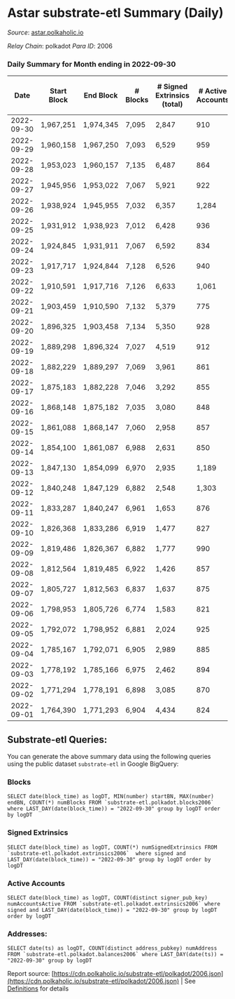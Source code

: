 # Astar substrate-etl Summary (Daily)

_Source_: [astar.polkaholic.io](https://astar.polkaholic.io)

*Relay Chain*: polkadot
*Para ID*: 2006



### Daily Summary for Month ending in 2022-09-30


| Date | Start Block | End Block | # Blocks | # Signed Extrinsics (total) | # Active Accounts | # Passive | # New | # Addresses with Balances | # Events | # Transfers | # XCM Transfers In | # XCM Transfers Out |
| ---- | ----------- | --------- | -------- | --------------------------- | ----------------- | --------- | ----- | ------------------------- | -------- | ----------- | ------------------ | ------------------- |
| 2022-09-30 | 1,967,251 | 1,974,345 | 7,095  | 2,847 | 910 |  |  | 468,869 | 475,295 | 10,900 ($998,448.71) | 20 ($7,853.31) | 24 ($29,700.87) |
| 2022-09-29 | 1,960,158 | 1,967,250 | 7,093  | 6,529 | 959 |  |  |  | 376,391 | 12,172 ($1,263,851.79) | 31 ($5,748.19) | 4 ($527.30) |
| 2022-09-28 | 1,953,023 | 1,960,157 | 7,135  | 6,487 | 864 |  |  |  | 384,573 | 11,112 ($1,840,529.77) | 5 ($2,676.21) | 1 ($0.26) |
| 2022-09-27 | 1,945,956 | 1,953,022 | 7,067  | 5,921 | 922 |  |  |  | 375,170 | 11,964 ($2,441,717.41) | 13 ($2,695.72) | 16 ($17,950.93) |
| 2022-09-26 | 1,938,924 | 1,945,955 | 7,032  | 6,357 | 1,284 |  |  |  | 404,082 | 15,178 ($9,855,153.67) | 18 ($13,011.37) | 17 ($7,062.69) |
| 2022-09-25 | 1,931,912 | 1,938,923 | 7,012  | 6,428 | 936 |  |  |  | 548,764 | 12,248 ($1,460,988.68) | 17 ($53,000.39) | 4 ($6,366.37) |
| 2022-09-24 | 1,924,845 | 1,931,911 | 7,067  | 6,592 | 834 |  |  |  | 527,180 | 10,972 ($1,107,191.67) | 23 ($20,552.70) | 11 ($14,096.49) |
| 2022-09-23 | 1,917,717 | 1,924,844 | 7,128  | 6,526 | 940 |  |  |  | 445,541 | 11,746 ($4,577,879.84) | 29 ($19,221.16) | 14 ($30,938.94) |
| 2022-09-22 | 1,910,591 | 1,917,716 | 7,126  | 6,633 | 1,061 |  |  |  | 489,594 | 14,390 ($6,611,958.24) | 33 ($36,801.61) | 17 ($241,575.74) |
| 2022-09-21 | 1,903,459 | 1,910,590 | 7,132  | 5,379 | 775 |  |  |  | 426,906 | 10,558 ($1,124,178.36) | 9 ($5,446.01) | 21 ($43,167.37) |
| 2022-09-20 | 1,896,325 | 1,903,458 | 7,134  | 5,350 | 928 |  |  |  | 500,898 | 11,220 ($1,105,471.22) | 23 ($57,942.39) | 18 ($13,894.93) |
| 2022-09-19 | 1,889,298 | 1,896,324 | 7,027  | 4,519 | 912 |  |  | 466,468 | 520,595 | 10,432 ($3,097,602.40) | 12 ($4,852.35) | 13 ($4,776.64) |
| 2022-09-18 | 1,882,229 | 1,889,297 | 7,069  | 3,961 | 861 |  |  |  | 440,286 | 9,543 ($3,398,271.57) | 3 ($384.77) | 8 ($4,284.95) |
| 2022-09-17 | 1,875,183 | 1,882,228 | 7,046  | 3,292 | 855 |  |  | 466,156 | 404,631 | 9,008 ($1,339,825.92) | 8 ($25,830.68) | 7 ($9,682.06) |
| 2022-09-16 | 1,868,148 | 1,875,182 | 7,035  | 3,080 | 848 |  |  | 466,080 | 413,243 | 9,467 ($1,218,969.54) | 7 ($26.52) | 18 ($75,146.58) |
| 2022-09-15 | 1,861,088 | 1,868,147 | 7,060  | 2,958 | 857 |  |  | 465,928 | 427,808 | 10,700 ($1,196,679.90) | 11 ($4,767.10) | 22 ($17,190.53) |
| 2022-09-14 | 1,854,100 | 1,861,087 | 6,988  | 2,631 | 850 |  |  | 465,790 | 433,700 | 11,092 ($3,531,862.55) | 6 ($16,454.18) | 26 ($23,516.62) |
| 2022-09-13 | 1,847,130 | 1,854,099 | 6,970  | 2,935 | 1,189 |  |  | 465,627 | 536,435 | 14,278 ($7,450,391.19) | 26 ($44,277.08) | 32 ($107,492.84) |
| 2022-09-12 | 1,840,248 | 1,847,129 | 6,882  | 2,548 | 1,303 |  |  |  | 484,684 | 12,797 ($5,979,395.95) | 28 ($44,138.37) | 30 ($25,930.52) |
| 2022-09-11 | 1,833,287 | 1,840,247 | 6,961  | 1,653 | 876 |  |  |  | 410,512 | 9,662 ($2,832,775.12) | 8 ($4,670.91) | 15 ($24,247.77) |
| 2022-09-10 | 1,826,368 | 1,833,286 | 6,919  | 1,477 | 827 |  |  |  | 392,339 | 9,218 ($742,537.03) | 17 ($7,387.51) | 13 ($115,233.53) |
| 2022-09-09 | 1,819,486 | 1,826,367 | 6,882  | 1,777 | 990 |  |  |  | 414,829 | 10,059 ($1,302,736.13) | 16 ($2,557.35) | 22 ($42,937.29) |
| 2022-09-08 | 1,812,564 | 1,819,485 | 6,922  | 1,426 | 857 |  |  | 465,004 | 398,565 | 9,643 ($3,698,074.01) | 7 ($4,038.70) | 13 ($2,107.41) |
| 2022-09-07 | 1,805,727 | 1,812,563 | 6,837  | 1,637 | 875 |  |  | 463,956 | 398,492 | 9,835 ($2,432,906.81) | 8 ($3,972.22) | 17 ($10,264.74) |
| 2022-09-06 | 1,798,953 | 1,805,726 | 6,774  | 1,583 | 821 |  |  | 462,393 | 452,432 | 9,526 ($570,100.77) | 11 ($9,877.98) | 15 ($7,127.58) |
| 2022-09-05 | 1,792,072 | 1,798,952 | 6,881  | 2,024 | 925 |  |  | 461,950 | 388,144 | 9,573 ($1,137,079.50) | 14 ($9.19) | 20 ($50,950.69) |
| 2022-09-04 | 1,785,167 | 1,792,071 | 6,905  | 2,989 | 885 |  |  | 461,420 | 390,351 | 9,869 ($414,814.04) | 1 ($379.16) | 13 ($6,842.18) |
| 2022-09-03 | 1,778,192 | 1,785,166 | 6,975  | 2,462 | 894 |  |  | 460,907 | 379,976 | 9,783 ($1,110,189.58) | 7 ($12,128.77) | 10 ($8,852.46) |
| 2022-09-02 | 1,771,294 | 1,778,191 | 6,898  | 3,085 | 870 |  |  | 460,758 | 474,093 | 9,669 ($577,311.21) | 5 ($355,983.74) | 22 ($492,432.71) |
| 2022-09-01 | 1,764,390 | 1,771,293 | 6,904  | 4,434 | 824 |  |  | 460,622 | 378,551 | 9,227 ($2,206,385.56) | 13 ($288,450.49) | 12 ($26,214.04) |

## Substrate-etl Queries:
You can generate the above summary data using the following queries using the public dataset `substrate-etl` in Google BigQuery:


### Blocks
```
SELECT date(block_time) as logDT, MIN(number) startBN, MAX(number) endBN, COUNT(*) numBlocks FROM `substrate-etl.polkadot.blocks2006`  where LAST_DAY(date(block_time)) = "2022-09-30" group by logDT order by logDT
```


### Signed Extrinsics
```
SELECT date(block_time) as logDT, COUNT(*) numSignedExtrinsics FROM `substrate-etl.polkadot.extrinsics2006`  where signed and LAST_DAY(date(block_time)) = "2022-09-30" group by logDT order by logDT
```


### Active Accounts
```
SELECT date(block_time) as logDT, COUNT(distinct signer_pub_key) numAccountsActive FROM `substrate-etl.polkadot.extrinsics2006` where signed and LAST_DAY(date(block_time)) = "2022-09-30" group by logDT order by logDT
```


### Addresses:
```
SELECT date(ts) as logDT, COUNT(distinct address_pubkey) numAddress FROM `substrate-etl.polkadot.balances2006` where LAST_DAY(date(ts)) = "2022-09-30" group by logDT
```



Report source: [https://cdn.polkaholic.io/substrate-etl/polkadot/2006.json](https://cdn.polkaholic.io/substrate-etl/polkadot/2006.json) | See [Definitions](/DEFINITIONS.md) for details
